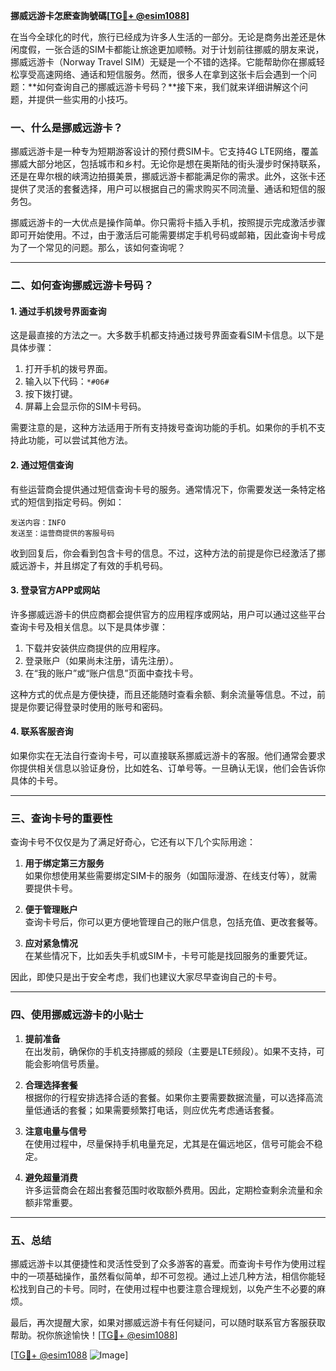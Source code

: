 **挪威远游卡怎麽查詢號碼[[TG💪+ @esim1088](https://t.me/s/esim1088)]**

在当今全球化的时代，旅行已经成为许多人生活的一部分。无论是商务出差还是休闲度假，一张合适的SIM卡都能让旅途更加顺畅。对于计划前往挪威的朋友来说，挪威远游卡（Norway Travel SIM）无疑是一个不错的选择。它能帮助你在挪威轻松享受高速网络、通话和短信服务。然而，很多人在拿到这张卡后会遇到一个问题：**如何查询自己的挪威远游卡号码？**接下来，我们就来详细讲解这个问题，并提供一些实用的小技巧。

### 一、什么是挪威远游卡？

挪威远游卡是一种专为短期游客设计的预付费SIM卡。它支持4G LTE网络，覆盖挪威大部分地区，包括城市和乡村。无论你是想在奥斯陆的街头漫步时保持联系，还是在卑尔根的峡湾边拍摄美景，挪威远游卡都能满足你的需求。此外，这张卡还提供了灵活的套餐选择，用户可以根据自己的需求购买不同流量、通话和短信的服务包。

挪威远游卡的一大优点是操作简单。你只需将卡插入手机，按照提示完成激活步骤即可开始使用。不过，由于激活后可能需要绑定手机号码或邮箱，因此查询卡号成为了一个常见的问题。那么，该如何查询呢？

---

### 二、如何查询挪威远游卡号码？

#### 1. **通过手机拨号界面查询**
这是最直接的方法之一。大多数手机都支持通过拨号界面查看SIM卡信息。以下是具体步骤：

1. 打开手机的拨号界面。
2. 输入以下代码：`*#06#`
3. 按下拨打键。
4. 屏幕上会显示你的SIM卡号码。

需要注意的是，这种方法适用于所有支持拨号查询功能的手机。如果你的手机不支持此功能，可以尝试其他方法。

#### 2. **通过短信查询**
有些运营商会提供通过短信查询卡号的服务。通常情况下，你需要发送一条特定格式的短信到指定号码。例如：

```
发送内容：INFO
发送至：运营商提供的客服号码
```

收到回复后，你会看到包含卡号的信息。不过，这种方法的前提是你已经激活了挪威远游卡，并且绑定了有效的手机号码。

#### 3. **登录官方APP或网站**
许多挪威远游卡的供应商都会提供官方的应用程序或网站，用户可以通过这些平台查询卡号及相关信息。以下是具体步骤：

1. 下载并安装供应商提供的应用程序。
2. 登录账户（如果尚未注册，请先注册）。
3. 在“我的账户”或“账户信息”页面中查找卡号。

这种方式的优点是方便快捷，而且还能随时查看余额、剩余流量等信息。不过，前提是你要记得登录时使用的账号和密码。

#### 4. **联系客服咨询**
如果你实在无法自行查询卡号，可以直接联系挪威远游卡的客服。他们通常会要求你提供相关信息以验证身份，比如姓名、订单号等。一旦确认无误，他们会告诉你具体的卡号。

---

### 三、查询卡号的重要性

查询卡号不仅仅是为了满足好奇心，它还有以下几个实际用途：

1. **用于绑定第三方服务**  
   如果你想使用某些需要绑定SIM卡的服务（如国际漫游、在线支付等），就需要提供卡号。

2. **便于管理账户**  
   查询卡号后，你可以更方便地管理自己的账户信息，包括充值、更改套餐等。

3. **应对紧急情况**  
   在某些情况下，比如丢失手机或SIM卡，卡号可能是找回服务的重要凭证。

因此，即使只是出于安全考虑，我们也建议大家尽早查询自己的卡号。

---

### 四、使用挪威远游卡的小贴士

1. **提前准备**  
   在出发前，确保你的手机支持挪威的频段（主要是LTE频段）。如果不支持，可能会影响信号质量。

2. **合理选择套餐**  
   根据你的行程安排选择合适的套餐。如果你主要需要数据流量，可以选择高流量低通话的套餐；如果需要频繁打电话，则应优先考虑通话套餐。

3. **注意电量与信号**  
   在使用过程中，尽量保持手机电量充足，尤其是在偏远地区，信号可能会不稳定。

4. **避免超量消费**  
   许多运营商会在超出套餐范围时收取额外费用。因此，定期检查剩余流量和余额非常重要。

---

### 五、总结

挪威远游卡以其便捷性和灵活性受到了众多游客的喜爱。而查询卡号作为使用过程中的一项基础操作，虽然看似简单，却不可忽视。通过上述几种方法，相信你能轻松找到自己的卡号。同时，在使用过程中也要注意合理规划，以免产生不必要的麻烦。

最后，再次提醒大家，如果对挪威远游卡有任何疑问，可以随时联系官方客服获取帮助。祝你旅途愉快！[[TG💪+ @esim1088](https://t.me/s/esim1088)]

[[TG💪+ @esim1088](https://t.me/s/esim1088) ![Image](https://i.postimg.cc/4NQfJmqS/Snipaste-2025-05-13-00-14-12.png)]